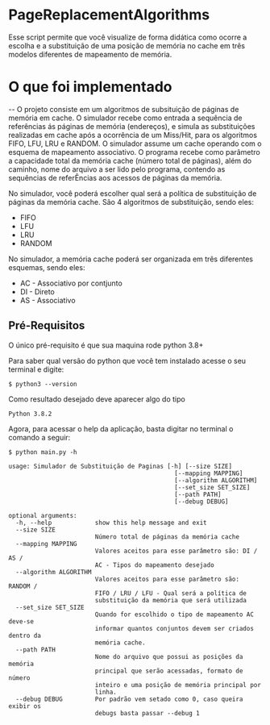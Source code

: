 # PageReplacementAlgorithms

Esse script permite que você visualize de forma didática como ocorre a escolha e a substituição de uma posição de memória no cache em três modelos diferentes de mapeamento de memória.

# O que foi implementado
--
O projeto consiste em um algoritmos de subsituição de páginas de memória em cache. O simulador recebe como entrada a sequência de referências ás páginas de memória (endereços), e simula as substituições realizadas em cache após a ocorrência de um Miss/Hit, para os algoritmos FIFO, LFU, LRU e RANDOM. O simulador assume um cache operando com o esquema de mapeamento associativo. O programa recebe como parâmetro a capacidade total da memória cache (número total de páginas), além do caminho, nome do arquivo a ser lido pelo programa, contendo as sequências de referÊncias aos acessos de páginas da memória.

No simulador, você poderá escolher qual será a política de substituição de páginas da memória cache. 
São 4 algoritmos de substituição, sendo eles:

* FIFO
* LFU
* LRU
* RANDOM

No simulador, a memória cache poderá ser organizada em três diferentes esquemas, sendo eles:

* AC - Associativo por contjunto
* DI - Direto
* AS - Associativo

Pré-Requisitos
--

O único pré-requisito é que sua maquina rode python 3.8+

Para saber qual versão do python que você tem instalado acesse o seu terminal e digite:

```
$ python3 --version
```

Como resultado desejado deve aparecer algo do tipo

```
Python 3.8.2
```

Agora, para acessar o help da aplicação, basta digitar no terminal o comando a seguir:

```
$ python main.py -h
```

```
usage: Simulador de Substituição de Paginas [-h] [--size SIZE]
                                              [--mapping MAPPING]
                                              [--algorithm ALGORITHM]
                                              [--set_size SET_SIZE]
                                              [--path PATH]
                                              [--debug DEBUG]

optional arguments:
  -h, --help            show this help message and exit
  --size SIZE
                        Número total de páginas da memória cache
  --mapping MAPPING
                        Valores aceitos para esse parâmetro são: DI / AS /
                        AC - Tipos do mapeamento desejado
  --algorithm ALGORITHM
                        Valores aceitos para esse parâmetro são: RANDOM /
                        FIFO / LRU / LFU - Qual será a política de
                        substituição da memória que será utilizada
  --set_size SET_SIZE
                        Quando for escolhido o tipo de mapeamento AC deve-se
                        informar quantos conjuntos devem ser criados dentro da
                        memória cache.
  --path PATH
                        Nome do arquivo que possui as posições da memória
                        principal que serão acessadas, formato de número
                        inteiro e uma posição de memória principal por
                        linha.
  --debug DEBUG         Por padrão vem setado como 0, caso queira exibir os
                        debugs basta passar --debug 1

```
